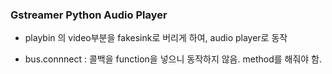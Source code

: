 ### Gstreamer Python Audio Player

- playbin 의 video부분을 fakesink로 버리게 하여, audio player로 동작

- bus.connnect : 콜백을 function을 넣으니 동작하지 않음. method를 해줘야 함.

